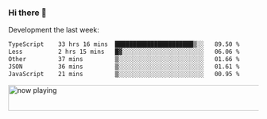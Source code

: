 ### Hi there 👋

Development the last week:
<!--START_SECTION:waka-->

```txt
TypeScript    33 hrs 16 mins  ██████████████████████▒░░   89.50 %
Less          2 hrs 15 mins   █▓░░░░░░░░░░░░░░░░░░░░░░░   06.06 %
Other         37 mins         ▒░░░░░░░░░░░░░░░░░░░░░░░░   01.66 %
JSON          36 mins         ▒░░░░░░░░░░░░░░░░░░░░░░░░   01.61 %
JavaScript    21 mins         ▒░░░░░░░░░░░░░░░░░░░░░░░░   00.95 %
```

<!--END_SECTION:waka-->

<!--
**JASONPANGGO/jasonpanggo** is a ✨ _special_ ✨ repository because its `README.md` (this file) appears on your GitHub profile.

Here are some ideas to get you started:

- 🔭 I’m currently working on ...
- 🌱 I’m currently learning ...
- 👯 I’m looking to collaborate on ...
- 🤔 I’m looking for help with ...
- 💬 Ask me about ...
- 📫 How to reach me: ...
- 😄 Pronouns: ...
- ⚡ Fun fact: ...
-->

<a href="https://volt.fm/user/q8yd9e79csfr57rt" target="_blank"><img src="https://spotify-badge-egoist.vercel.app/api/now-playing" width="540" height="52" alt="now playing"></a>
